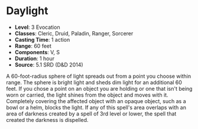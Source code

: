 # Daylight

- **Level**: 3 Evocation
- **Classes**: Cleric, Druid, Paladin, Ranger, Sorcerer
- **Casting Time**: 1 action
- **Range**: 60 feet
- **Components**: V, S
- **Duration**: 1 hour
- **Source**: 5.1 SRD (D&D 2014)

A 60-foot-radius sphere of light spreads out from a point you choose within range. The sphere is bright light and sheds dim light for an additional 60 feet. If you chose a point on an object you are holding or one that isn't being worn or carried, the light shines from the object and moves with it. Completely covering the affected object with an opaque object, such as a bowl or a helm, blocks the light. If any of this spell's area overlaps with an area of darkness created by a spell of 3rd level or lower, the spell that created the darkness is dispelled.


